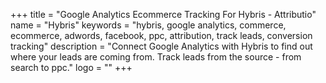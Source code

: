 +++
title = "Google Analytics Ecommerce Tracking For Hybris - Attributio"
name = "Hybris"
keywords = "hybris, google analytics, commerce, ecommerce, adwords, facebook, ppc, attribution, track leads, conversion tracking"
description = "Connect Google Analytics with Hybris to find out where your leads are coming from. Track leads from the source - from search to ppc."
logo = ""
+++
